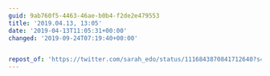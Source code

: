 ```yaml
---
guid: 9ab760f5-4463-46ae-b0b4-f2de2e479553
title: '2019.04.13, 13:05'
date: '2019-04-13T11:05:31+00:00'
changed: '2019-09-24T07:19:40+00:00'


repost_of: 'https://twitter.com/sarah_edo/status/1116843870841712640?s=19'
---
```


